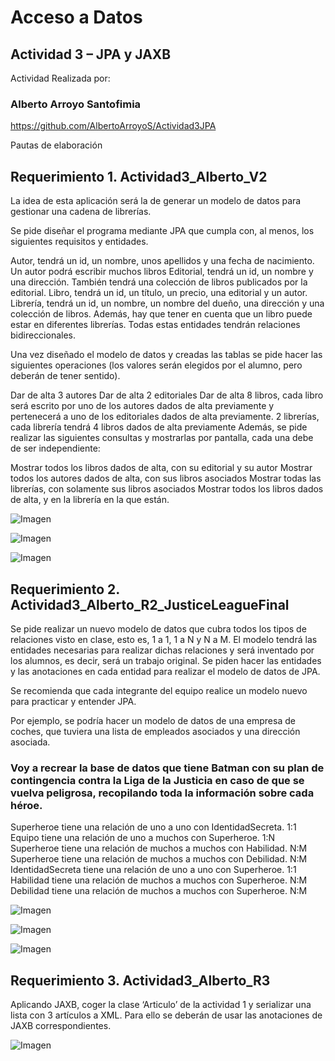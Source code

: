 # Acceso a Datos

## Actividad 3 –  JPA y JAXB

Actividad Realizada por:

###  Alberto Arroyo Santofimia

https://github.com/AlbertoArroyoS/Actividad3JPA


Pautas de elaboración

## Requerimiento 1. Actividad3_Alberto_V2

La idea de esta aplicación será la de generar un modelo de datos para gestionar una cadena de librerías.

Se pide diseñar el programa mediante JPA que cumpla con, al menos, los siguientes requisitos y entidades.

Autor, tendrá un id, un nombre, unos apellidos y una fecha de nacimiento. Un autor podrá escribir muchos libros
Editorial, tendrá un id, un nombre y una dirección. También tendrá una colección de libros publicados por la editorial.
Libro, tendrá un id, un título, un precio, una editorial y un autor.
Librería, tendrá un id, un nombre, un nombre del dueño, una dirección y una colección de libros. Además, hay que tener en cuenta que un libro puede estar en diferentes librerías.
Todas estas entidades tendrán relaciones bidireccionales.

Una vez diseñado el modelo de datos y creadas las tablas se pide hacer las siguientes operaciones (los valores serán elegidos por el alumno, pero deberán de tener sentido).

Dar de alta 3 autores
Dar de alta 2 editoriales
Dar de alta 8 libros, cada libro será escrito por uno de los autores dados de alta previamente y pertenecerá a uno de los editoriales dados de alta previamente.
2 librerías, cada librería tendrá 4 libros dados de alta previamente
Además, se pide realizar las siguientes consultas y mostrarlas por pantalla, cada una debe de ser independiente:

Mostrar todos los libros dados de alta, con su editorial y su autor
Mostrar todos los autores dados de alta, con sus libros asociados
Mostrar todas las librerías, con solamente sus libros asociados
Mostrar todos los libros dados de alta, y en la librería en la que están.

![Imagen](imgReadme/Imagen1.png)

![Imagen](imgReadme/Imagen1-2.png)

![Imagen](imgReadme/Imagen1-3.png)



## Requerimiento 2. Actividad3_Alberto_R2_JusticeLeagueFinal

Se pide realizar un nuevo modelo de datos que cubra todos los tipos de relaciones visto en clase, esto es, 1 a 1, 1 a N y N a M. El modelo tendrá las entidades necesarias para realizar dichas relaciones y será inventado por los alumnos, es decir, será un trabajo original. Se piden hacer las entidades y las anotaciones en cada entidad para realizar el modelo de datos de JPA.

Se recomienda que cada integrante del equipo realice un modelo nuevo para practicar y entender JPA.

Por ejemplo, se podría hacer un modelo de datos de una empresa de coches, que tuviera una lista de empleados asociados y una dirección asociada.

### Voy a recrear la base de datos que tiene Batman con su plan de contingencia contra la Liga de la Justicia en caso de que se vuelva peligrosa, recopilando toda la información sobre cada héroe.

Superheroe tiene una relación de uno a uno con IdentidadSecreta. 1:1
Equipo tiene una relación de uno a muchos con Superheroe. 1:N
Superheroe tiene una relación de muchos a muchos con Habilidad. N:M
Superheroe tiene una relación de muchos a muchos con Debilidad. N:M
IdentidadSecreta tiene una relación de uno a uno con Superheroe. 1:1
Habilidad tiene una relación de muchos a muchos con Superheroe. N:M
Debilidad tiene una relación de muchos a muchos con Superheroe. N:M

![Imagen](imgReadme/Imagen2-1.png)

![Imagen](imgReadme/Imagen2-2.png)

![Imagen](imgReadme/Imagen2-3.png)

## Requerimiento 3. Actividad3_Alberto_R3

Aplicando JAXB, coger la clase ‘Articulo’ de la actividad 1 y serializar una lista con 3 artículos a XML. Para ello se deberán de usar las anotaciones de JAXB correspondientes.

![Imagen](imgReadme/Imagen3.png)
